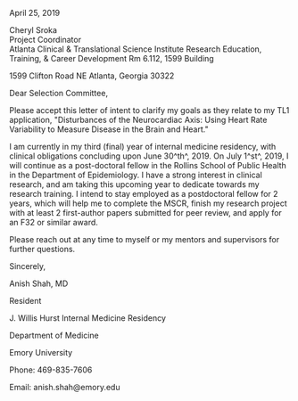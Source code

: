 April 25, 2019

Cheryl Sroka\
Project Coordinator\
Atlanta Clinical & Translational Science Institute Research Education,
Training, & Career Development Rm 6.112, 1599 Building

1599 Clifton Road NE Atlanta, Georgia 30322

Dear Selection Committee,

Please accept this letter of intent to clarify my goals as they relate
to my TL1 application, "Disturbances of the Neurocardiac Axis: Using
Heart Rate Variability to Measure Disease in the Brain and Heart."

I am currently in my third (final) year of internal medicine residency,
with clinical obligations concluding upon June 30^th^, 2019. On July
1^st^, 2019, I will continue as a post-doctoral fellow in the Rollins
School of Public Health in the Department of Epidemiology. I have a
strong interest in clinical research, and am taking this upcoming year
to dedicate towards my research training. I intend to stay employed as a
postdoctoral fellow for 2 years, which will help me to complete the
MSCR, finish my research project with at least 2 first-author papers
submitted for peer review, and apply for an F32 or similar award.

Please reach out at any time to myself or my mentors and supervisors for
further questions.

Sincerely,

Anish Shah, MD

Resident

J. Willis Hurst Internal Medicine Residency

Department of Medicine

Emory University

Phone: 469-835-7606

Email: anish.shah\@emory.edu

